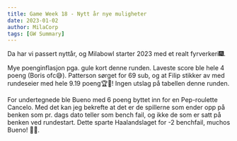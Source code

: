 ```yaml
---
title: Game Week 18 - Nytt år nye muligheter
date: 2023-01-02
author: MilaCorp
tags: [GW Summary]
---
```

Da har vi passert nyttår, og Milabowl starter 2023 med et realt fyrverkeri🎆. 

Mye poenginflasjon pga. gule kort denne runden. Laveste score ble hele 4 poeng 
(Boris ofc😅). Patterson sørget for 69 sub, og at Filip stikker av med rundeseier 
med hele 9.19 poeng🏆👏! Ingen utslag på tabellen denne runden.

For undertegnede ble Bueno med 6 poeng byttet inn for en Pep-roulette Cancelo. 
Med det kan jeg bekrefte at det er de spillerne som ender opp på benken som pr. 
dags dato teller som bench fail, og ikke de som er satt på benken ved rundestart. 
Dette sparte Haalandslaget for -2 benchfail, muchos Bueno! 🌮🌵.